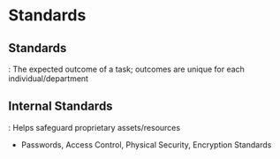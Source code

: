 
# Standards


## Standards
 : The expected outcome of a task; outcomes are unique for each individual/department

## Internal Standards
 : Helps safeguard proprietary assets/resources
* Passwords, Access Control, Physical Security, Encryption Standards

